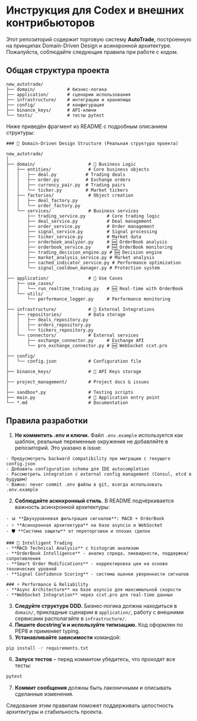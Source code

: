 # Инструкция для Codex и внешних контрибьюторов

Этот репозиторий содержит торговую систему **AutoTrade**, построенную на принципах Domain-Driven Design и асинхронной архитектуре. Пожалуйста, соблюдайте следующие правила при работе с кодом.

## Общая структура проекта
```
new_autotrade/
├── domain/            # бизнес-логика
├── application/       # сценарии использования
├── infrastructure/    # интеграции и хранилища
├── config/            # конфигурация
├── binance_keys/      # API‑ключи
└── tests/             # тесты pytest
```

Ниже приведён фрагмент из README с подробным описанием структуры:
```
### 📐 Domain-Driven Design Structure (Реальная структура проекта)

new_autotrade/
│
├── domain/                    # 🧠 Business Logic
│   ├── entities/              # Core business objects
│   │   ├── deal.py           # Trading deals
│   │   ├── order.py          # Exchange orders
│   │   ├── currency_pair.py  # Trading pairs
│   │   └── ticker.py         # Market tickers
│   ├── factories/             # Object creation
│   │   ├── deal_factory.py
│   │   └── order_factory.py
│   └── services/              # Business services
│       ├── trading_service.py        # Core trading logic
│       ├── deal_service.py           # Deal management
│       ├── order_service.py          # Order management
│       ├── signal_service.py         # Signal processing
│       ├── ticker_service.py         # Market data
│       ├── orderbook_analyzer.py     # 🆕 OrderBook analysis
│       ├── orderbook_service.py      # 🆕 OrderBook monitoring
│       ├── trading_decision_engine.py # 🆕 Decision engine
│       ├── market_analysis_service.py # Market analysis
│       ├── cached_indicator_service.py # Performance optimization
│       └── signal_cooldown_manager.py # Protection system
│
├── application/               # 🚀 Use Cases
│   ├── use_cases/
│   │   └── run_realtime_trading.py   # 🆕 Real-time with OrderBook
│   └── utils/
│       └── performance_logger.py     # Performance monitoring
│
├── infrastructure/            # 🔌 External Integrations
│   ├── repositories/          # Data storage
│   │   ├── deals_repository.py
│   │   ├── orders_repository.py
│   │   └── tickers_repository.py
│   └── connectors/            # External services
│       ├── exchange_connector.py     # Exchange API
│       └── pro_exchange_connector.py # 🆕 WebSocket ccxt.pro
│
├── config/
│   └── config.json            # Configuration file
│
├── binance_keys/              # 🔐 API Keys storage
│
├── project_management/        # Project docs & issues
│
├── sandbox*.py                # Testing scripts
├── main.py                    # 🎯 Application entry point
└── *.md                       # Documentation
```

## Правила разработки
1. **Не коммитить .env и ключи.** Файл `.env.example` используется как шаблон, реальные переменные окружения не добавляйте в репозиторий. Это указано в issue:
```
- Предусмотреть backward compatibility при миграции с текущего config.json
- Добавить configuration schema для IDE autocompletion
- Рассмотреть integration с external config management (Consul, etcd в будущем)
- Важно: never commit .env файлы в git, всегда использовать .env.example
```
2. **Соблюдайте асинхронный стиль.** В README подчёркивается важность асинхронной архитектуры:
```
- 📊 **Двухуровневая фильтрация сигналов**: MACD + OrderBook
- ⚡ **Асинхронная архитектура** на базе asyncio и WebSocket
- 🛡️ **Система защиты** от переторговки и плохих сделок

### 🧠 Intelligent Trading
- **MACD Technical Analysis** с histogram анализом
- **OrderBook Intelligence** - анализ спреда, ликвидности, поддержки/сопротивления
- **Smart Order Modifications** - корректировка цен на основе технических уровней
- **Signal Confidence Scoring** - система оценки уверенности сигналов

### ⚡ Performance & Reliability
- **Async Architecture** на базе asyncio для максимальной скорости
- **WebSocket Integration** через ccxt.pro для real-time данных
```
3. **Следуйте структуре DDD.** Бизнес‑логика должна находиться в `domain/`, прикладные сценарии в `application/`, работу с внешними сервисами располагайте в `infrastructure/`.
4. **Пишите docstring’и и используйте типизацию.** Код оформлен по PEP8 и применяет typing.
5. **Устанавливайте зависимости** командой:
```bash
pip install -r requirements.txt
```
6. **Запуск тестов** – перед коммитом убедитесь, что проходят все тесты:
```bash
pytest
```
7. **Коммит сообщения** должны быть лаконичными и описывать сделанные изменения.

Следование этим правилам поможет поддерживать целостность архитектуры и стабильность проекта.
